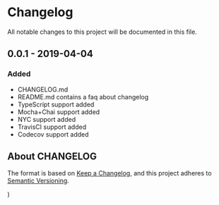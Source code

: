 # Changelog
All notable changes to this project will be documented in this file.

## 0.0.1 - 2019-04-04
### Added
- CHANGELOG.md 
- README.md contains a faq about changelog
- TypeScript support added
- Mocha+Chai support added
- NYC support added
- TravisCI support added
- Codecov support added

## About CHANGELOG
The format is based on [Keep a Changelog](https://keepachangelog.com/en/1.0.0/),
and this project adheres to [Semantic Versioning](https://semver.org/spec/v2.0.0.html).









)